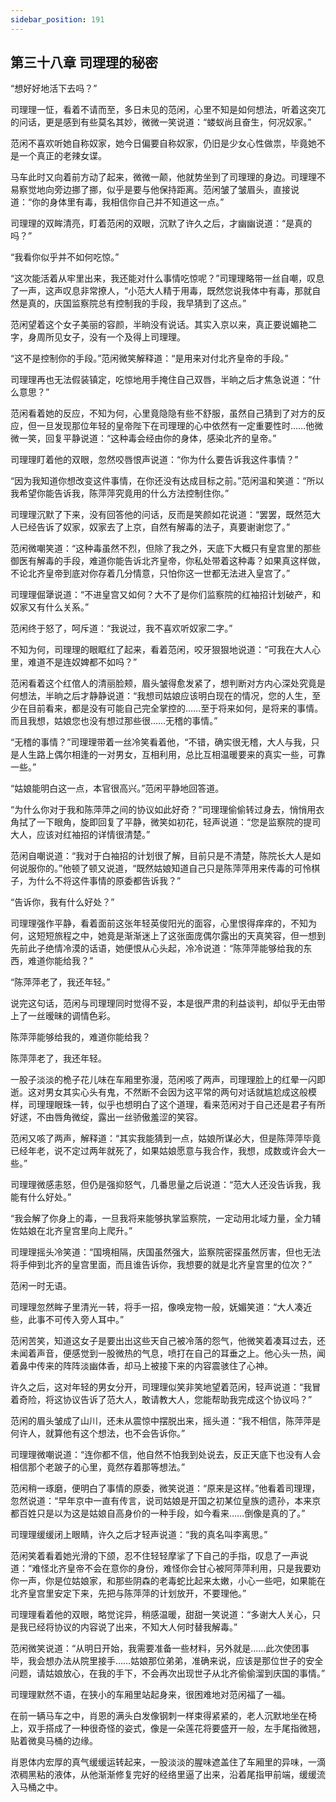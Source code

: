 ```yaml
---
sidebar_position: 191
---
```


## 第三十八章 **司理理的秘密**

“想好好地活下去吗？”

司理理一怔，看着不请而至，多日未见的范闲，心里不知是如何想法，听着这突兀的问话，更是感到有些莫名其妙，微微一笑说道：“蝼蚁尚且奋生，何况奴家。”

范闲不喜欢听她自称奴家，她今日偏要自称奴家，仍旧是少女心性做祟，毕竟她不是一个真正的老辣女谍。

马车此时又向着前方动了起来，微微一颠，他就势坐到了司理理的身边。司理理不易察觉地向旁边挪了挪，似乎是要与他保持距离。范闲皱了皱眉头，直接说道：“你的身体里有毒，我相信你自己并不知道这一点。”

司理理的双眸清亮，盯着范闲的双眼，沉默了许久之后，才幽幽说道：“是真的吗？”

“我看你似乎并不如何吃惊。”

“这次能活着从牢里出来，我还能对什么事情吃惊呢？”司理理略带一丝自嘲，叹息了一声，这声叹息非常撩人，“小范大人精于用毒，既然您说我体中有毒，那就自然是真的，庆国监察院总有控制我的手段，我早猜到了这点。”

范闲望着这个女子美丽的容颜，半晌没有说话。其实入京以来，真正要说媚艳二字，身周所见女子，没有一个及得上司理理。

“这不是控制你的手段。”范闲微笑解释道：“是用来对付北齐皇帝的手段。”

司理理再也无法假装镇定，吃惊地用手掩住自己双唇，半晌之后才焦急说道：“什么意思？”

范闲看着她的反应，不知为何，心里竟隐隐有些不舒服，虽然自己猜到了对方的反应，但一旦发现那位年轻的皇帝陛下在司理理的心中依然有一定重要性时……他微微一笑，回复平静说道：“这种毒会经由你的身体，感染北齐的皇帝。”

司理理盯着他的双眼，忽然咬唇恨声说道：“你为什么要告诉我这件事情？”

“因为我知道你想改变这件事情，在你还没有达成目标之前。”范闲温和笑道：“所以我希望你能告诉我，陈萍萍究竟用的什么方法控制住你。”

司理理沉默了下来，没有回答他的问话，反而是笑颜如花说道：“罢罢，既然范大人已经告诉了奴家，奴家去了上京，自然有解毒的法子，真要谢谢您了。”

范闲微嘲笑道：“这种毒虽然不烈，但除了我之外，天底下大概只有皇宫里的那些御医有解毒的手段，难道你能告诉北齐皇帝，你私处带着这种毒？如果真这样做，不论北齐皇帝到底对你存着几分情意，只怕你这一世都无法进入皇宫了。”

司理理倔犟说道：“不进皇宫又如何？大不了是你们监察院的红袖招计划破产，和奴家又有什么关系。”

范闲终于怒了，呵斥道：“我说过，我不喜欢听奴家二字。”

不知为何，司理理的眼眶红了起来，看着范闲，咬牙狠狠地说道：“可我在大人心里，难道不是连奴婢都不如吗？”

范闲看着这个红倌人的清丽脸颊，眉头皱得愈发紧了，想判断对方内心深处究竟是何想法，半晌之后才静静说道：“我想司姑娘应该明白现在的情况，您的人生，至少在目前看来，都是没有可能自己完全掌控的……至于将来如何，是将来的事情。而且我想，姑娘您也没有想过那些很……无稽的事情。”

“无稽的事情？”司理理带着一丝冷笑看着他，“不错，确实很无稽，大人与我，只是人生路上偶尔相逢的一对男女，互相利用，总比互相温暖要来的真实一些，可靠一些。”

“姑娘能明白这一点，本官很高兴。”范闲平静地回答道。

“为什么你对于我和陈萍萍之间的协议如此好奇？”司理理偷偷转过身去，悄悄用衣角拭了一下眼角，旋即回复了平静，微笑如初花，轻声说道：“您是监察院的提司大人，应该对红袖招的详情很清楚。”

范闲自嘲说道：“我对于白袖招的计划很了解，目前只是不清楚，陈院长大人是如何说服你的。”他顿了顿又说道，“既然姑娘知道自己只是陈萍萍用来传毒的可怜棋子，为什么不将这件事情的原委都告诉我？”

“告诉你，我有什么好处？”

司理理强作平静，看着面前这张年轻英俊阳光的面容，心里恨得痒痒的，不知为何，这短短旅程之中，她竟是渐渐迷上了这张面庞偶尔露出的天真笑容，但一想到先前此子绝情冷漠的话语，她便恨从心头起，冷冷说道：“陈萍萍能够给我的东西，难道你能给我？”

“陈萍萍老了，我还年轻。”

说完这句话，范闲与司理理同时觉得不妥，本是很严肃的利益谈判，却似乎无由带上了一丝暧昧的调情色彩。

陈萍萍能够给我的，难道你能给我？

陈萍萍老了，我还年轻。

一股子淡淡的桅子花儿味在车厢里弥漫，范闲咳了两声，司理理脸上的红晕一闪即逝。这对男女其实心头有鬼，不然断不会因为这平常的两句对话就尴尬成这般模样，司理理眼珠一转，似乎也想明白了这个道理，看来范闲对于自己还是君子有所好逑，不由唇角微绽，露出一丝骄傲羞涩的笑容。

范闲又咳了两声，解释道：“其实我能猜到一点，姑娘所谋必大，但是陈萍萍毕竟已经年老，说不定过两年就死了，如果姑娘愿意与我合作，我想，成数或许会大一些。”

司理理微感恚怒，但仍是强抑怒气，几番思量之后说道：“范大人还没告诉我，我能有什么好处。”

“我会解了你身上的毒，一旦我将来能够执掌监察院，一定动用北域力量，全力辅佐姑娘在北齐皇宫里向上爬升。”

司理理摇头冷笑道：“国境相隔，庆国虽然强大，监察院密探虽然厉害，但也无法将手伸到北齐的皇宫里面，而且谁告诉你，我想要的就是北齐皇宫里的位次？”

范闲一时无语。

司理理忽然眸子里清光一转，将手一招，像唤宠物一般，妩媚笑道：“大人凑近些，此事不可传入旁人耳中。”

范闲苦笑，知道这女子是要出出这些天自己被冷落的怨气，他微笑着凑耳过去，还未闻着声音，便感觉到一股微热的气息，喷打在自己的耳垂之上。他心头一热，闻着鼻中传来的阵阵淡幽体香，却马上被接下来的内容震骇住了心神。

许久之后，这对年轻的男女分开，司理理似笑非笑地望着范闲，轻声说道：“我冒着奇险，将这协议告诉了范大人，敢请教大人，您能帮助我完成这个协议吗？”

范闲的眉头皱成了山川，还未从震惊中摆脱出来，摇头道：“我不相信，陈萍萍是何许人，就算他有这个想法，也不会告诉你。”

司理理微嘲说道：“连你都不信，他自然不怕我到处说去，反正天底下也没有人会相信那个老跛子的心里，竟然存着那等想法。”

范闲稍一琢磨，便明白了事情的原委，微笑说道：“原来是这样。”他看着司理理，忽然说道：“早年京中一直有传言，说司姑娘是开国之初某位皇族的遗孙，本来京都百姓只是以为这是姑娘自高身价的一种手段，如今看来……倒像是真的了。”

司理理缓缓闭上眼睛，许久之后才轻声说道：“我的真名叫李离思。”

范闲笑着看着她光滑的下颌，忍不住轻轻摩挲了下自己的手指，叹息了一声说道：“难怪北齐皇帝不会在意你的身份，难怪你会甘心被阿萍萍利用，只是我要劝你一声，你是位姑娘家，和那些阴森的老毒蛇比起来太嫩，小心一些吧，如果能在北齐皇宫里安定下来，先把与陈萍萍的计划放开，不要理他。”

司理理看着他的双眼，略觉诧异，稍感温暖，甜甜一笑说道：“多谢大人关心，只是我已经将协议的内容说了出来，不知大人何时替我解毒。”

范闲微笑说道：“从明日开始，我需要准备一些材料，另外就是……此次使团事毕，我会想办法从院里接手……姑娘那位弟弟，准确来说，应该是那位世子的安全问题，请姑娘放心，在我的手下，不会再次出现世子从北齐偷偷溜到庆国的事情。”

司理理默然不语，在狭小的车厢里站起身来，很困难地对范闲福了一福。

在前一辆马车之中，肖恩的满头白发像钢刺一样束得紧紧的，老人沉默地坐在椅上，双手搭成了一种很奇怪的姿式，像是一朵莲花将要盛开一般，左手尾指微翘，贴着微臭马桶的边缘。

肖恩体内宏厚的真气缓缓运转起来，一股淡淡的腥味遮盖住了车厢里的异味，一滴浓稠黑粘的液体，从他渐渐修复完好的经络里逼了出来，沿着尾指甲前端，缓缓流入马桶之中。

